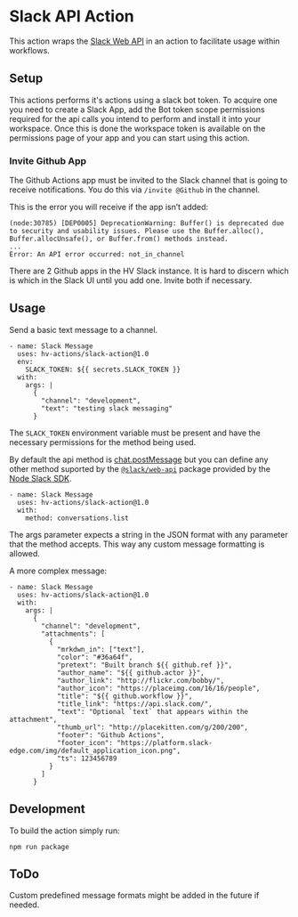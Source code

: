 # Slack API Action
This action wraps the [Slack Web API](https://api.slack.com/web) in an action to facilitate usage within workflows.

## Setup
This actions performs it's actions using a slack bot token. To acquire one you need to create a Slack App, add the Bot token scope permissions required for the api calls you intend to perform and install it into your workspace. Once this is done the workspace token is available on the permissions page of your app and you can start using this action. 

### Invite Github App

The Github Actions app must be invited to the Slack channel that is going to receive notifications. You do this  via `/invite @Github` in the channel. 

This is the error you will receive if the app isn’t added:

```
(node:30785) [DEP0005] DeprecationWarning: Buffer() is deprecated due to security and usability issues. Please use the Buffer.alloc(), Buffer.allocUnsafe(), or Buffer.from() methods instead.
...
Error: An API error occurred: not_in_channel
```

There are 2 Github apps in the HV Slack instance. It is hard to discern which is which in the Slack UI until you add one. Invite both if necessary.

## Usage
Send a basic text message to a channel.
```
- name: Slack Message                     
  uses: hv-actions/slack-action@1.0
  env:
    SLACK_TOKEN: ${{ secrets.SLACK_TOKEN }}   
  with:
    args: |
      {
        "channel": "development",
        "text": "testing slack messaging"
      }
```

The `SLACK_TOKEN` environment variable must be present and have the necessary permissions for the method being used.

By default the api method is [chat.postMessage](https://api.slack.com/methods/chat.postMessage) but you can define any other method suported by the [`@slack/web-api`](https://slack.dev/node-slack-sdk/web-api) package provided by the [Node Slack SDK](https://slack.dev/node-slack-sdk/).

```
- name: Slack Message                     
  uses: hv-actions/slack-action@1.0   
  with:
    method: conversations.list
```

The args parameter expects a string in the JSON format with any parameter that the method accepts. This way any custom message formatting is allowed.

A more complex message:
```
- name: Slack Message                     
  uses: hv-actions/slack-action@1.0   
  with:
    args: |
      {
        "channel": "development",
        "attachments": [
          {
            "mrkdwn_in": ["text"],
            "color": "#36a64f",
            "pretext": "Built branch ${{ github.ref }}",
            "author_name": "${{ github.actor }}",
            "author_link": "http://flickr.com/bobby/",
            "author_icon": "https://placeimg.com/16/16/people",
            "title": "${{ github.workflow }}",
            "title_link": "https://api.slack.com/",
            "text": "Optional `text` that appears within the attachment",
            "thumb_url": "http://placekitten.com/g/200/200",
            "footer": "Github Actions",
            "footer_icon": "https://platform.slack-edge.com/img/default_application_icon.png",
            "ts": 123456789
          }
        ]
      }
```

## Development
To build the action simply run:
```
npm run package
```

## ToDo
Custom predefined message formats might be added in the future if needed. 